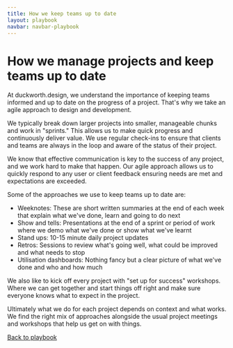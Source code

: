 ```yaml
---
title: How we keep teams up to date
layout: playbook
navbar: navbar-playbook
---
```


# How we manage projects and keep teams up to date

At duckworth.design, we understand the importance of keeping teams informed and up to date on the progress of a project. That's why we take an agile approach to design and development.

We typically break down larger projects into smaller, manageable chunks and work in "sprints." This allows us to make quick progress and continuously deliver value. We use regular check-ins to ensure that clients and teams are always in the loop and aware of the status of their project.

We know that effective communication is key to the success of any project, and we work hard to make that happen. Our agile approach allows us to quickly respond to any user or client feedback ensuring needs are met and expectations are exceeded.

Some of the approaches we use to keep teams up to date are:

- Weeknotes: These are short written summaries at the end of each week that explain what we've done, learn and going to do next
- Show and tells: Presentations at the end of a sprint or period of work where we demo what we've done or show what we've learnt
- Stand ups: 10-15 minute daily project updates 
- Retros: Sessions to review what's going well, what could be improved and what needs to stop
- Utilisation dashboards: Nothing fancy but a clear picture of what we've done and who and how much

We also like to kick off every project with "set up for success" workshops. Where we can get together and start things off right and make sure everyone knows what to expect in the project.

Ultimately what we do for each project depends on context and what works. We find the right mix of approaches alongside the usual project meetings and workshops that help us get on with things.

[Back to playbook](/our-playbook/)
